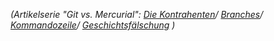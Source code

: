 
*(Artikelserie "Git vs. Mercurial":
[Die Kontrahenten](/Git/2012/08/07/git-vs-mercurial)/
[Branches](/Git/2012/08/25/git-vs-mercurial-teil-1-branches)/
[Kommandozeile](/Git/2012/09/19/git-vs-mercurial---kommandozeile)/
[Geschichtsfälschung](/Git/2012/10/27/git-vs-mercurial-teil-3-geschichtsfaelschung)
)*
